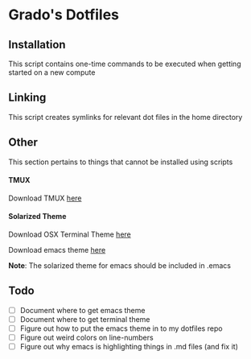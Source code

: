 # Grado's Dotfiles

## Installation
This script contains one-time commands to be executed when getting started on a new compute

## Linking
This script creates symlinks for relevant dot files in the home directory

## Other
This section pertains to things that cannot be installed using scripts

#### TMUX
Download TMUX [here](https://github.com/tmux/tmux/wiki)

#### Solarized Theme
Download OSX Terminal Theme [here](https://github.com/tomislav/osx-terminal.app-colors-solarized)  

Download emacs theme [here](https://github.com/sellout/emacs-color-theme-solarized)  

**Note**: The solarized theme for emacs should be included in .emacs

## Todo
- [ ] Document where to get emacs theme
- [ ] Document where to get terminal theme
- [ ] Figure out how to put the emacs theme in to my dotfiles repo
- [ ] Figure out weird colors on line-numbers
- [ ] Figure out why emacs is highlighting things in .md files (and fix it)
